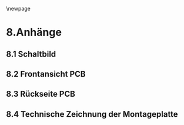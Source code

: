 \newpage
# 8.Anhänge 
## 8.1 Schaltbild
## 8.2 Frontansicht PCB
## 8.3 Rückseite PCB
## 8.4 Technische Zeichnung der Montageplatte